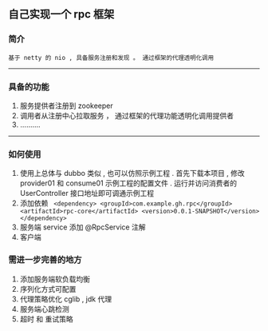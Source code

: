 ## 自己实现一个 rpc 框架 ##

### 简介 ###
    基于 netty 的 nio , 具备服务注册和发现 。 通过框架的代理透明化调用

---

### 具备的功能 ###
1. 服务提供者注册到 zookeeper
2. 调用者从注册中心拉取服务 ， 通过框架的代理功能透明化调用提供者
3. ..........

---

### 如何使用 ###
1. 使用上总体与 dubbo 类似 , 也可以仿照示例工程 . 首先下载本项目 ,  修改 provider01 和 consume01 示例工程的配置文件 . 运行并访问消费者的 UserController 接口地址即可调通示例工程
2. 添加依赖  ` <dependency>
            <groupId>com.example.gh.rpc</groupId>
            <artifactId>rpc-core</artifactId>
            <version>0.0.1-SNAPSHOT</version>
        </dependency>`
3. 服务端 service 添加 @RpcService 注解
4. 客户端 

### 需进一步完善的地方 ###
1. 添加服务端软负载均衡
2. 序列化方式可配置
3. 代理策略优化 cglib , jdk 代理
4. 服务端心跳检测
5. 超时 和 重试策略
